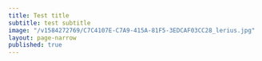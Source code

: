 ```yaml
---
title: Test title
subtitle: test subtitle
image: "/v1584272769/C7C4107E-C7A9-415A-81F5-3EDCAF03CC28_lerius.jpg"
layout: page-narrow
published: true
---
```


